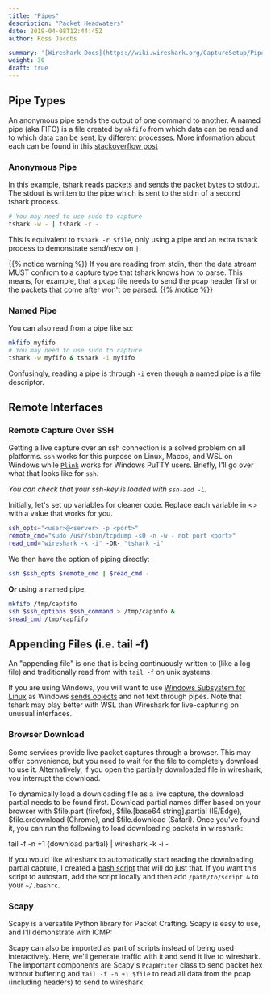 ```yaml
---
title: "Pipes"
description: "Packet Headwaters"
date: 2019-04-08T12:44:45Z
author: Ross Jacobs

summary: '[Wireshark Docs](https://wiki.wireshark.org/CaptureSetup/Pipes)'
weight: 30
draft: true
---
```


## Pipe Types

An anonymous pipe sends the output of one command to another.
A named pipe (aka FIFO) is a file created by `mkfifo` from which data can be read and to which data can be sent, by different processes.
More information about each can be found in this [stackoverflow post](https://unix.stackexchange.com/questions/436864/how-does-a-fifo-named-pipe-differs-from-a-regular-pipe-unnamed-pipe)

### Anonymous Pipe

In this example, tshark reads packets and sends the packet bytes to stdout. The stdout is written to the pipe which is sent to the stdin of a second tshark process.

```bash
# You may need to use sudo to capture
tshark -w - | tshark -r -
```

This is equivalent to `tshark -r $file`, only using a pipe and an extra tshark process to demonstrate send/recv on `|`.

{{% notice warning %}}
If you are reading from stdin, then the data stream MUST confrom to a capture type that
tshark knows how to parse. This means, for example, that a pcap file needs to
send the pcap header first or the packets that come after won't be parsed.
{{% /notice %}}

### Named Pipe

You can also read from a pipe like so:

```bash
mkfifo myfifo
# You may need to use sudo to capture
tshark -w myfifo & tshark -i myfifo
```

Confusingly, reading a pipe is through `-i` even though a named pipe is a file descriptor.

## Remote Interfaces

### Remote Capture Over SSH

Getting a live capture over an ssh connection is a solved problem on all
platforms. `ssh` works for this purpose on Linux, Macos, and WSL on Windows
while
[`Plink`](https://kaischroed.wordpress.com/2013/01/28/howto-use-wireshark-over-ssh/)
works for Windows PuTTY users. Briefly, I'll go over what
that looks like for `ssh`.

_You can check that your ssh-key is loaded with `ssh-add -L`._

Initially, let's set up variables for cleaner code. Replace each variable in <>
with a value that works for you.

```bash
ssh_opts="<user>@<server> -p <port>"
remote_cmd="sudo /usr/sbin/tcpdump -s0 -n -w - not port <port>"
read_cmd="wireshark -k -i" -OR- "tshark -i"
```

We then have the option of piping directly:

```bash
ssh $ssh_opts $remote_cmd | $read_cmd -
```

__Or__ using a named pipe:

```bash
mkfifo /tmp/capfifo
ssh $ssh_options $ssh_command > /tmp/capinfo &
$read_cmd /tmp/capfifo
```

## Appending Files (i.e. tail -f)

An "appending file" is one that is being continuously written to (like a log file) and traditionally read from with `tail -f` on unix systems.

If you are using Windows, you will want to use [Windows Subsystem for
Linux](https://docs.microsoft.com/en-us/windows/wsl/install-win10) as Windows
[sends objects](https://docs.microsoft.com/en-us/powershell/scripting/learn/understanding-the-powershell-pipeline?view=powershell-6) and not text through pipes. Note that tshark may play better with WSL
than Wireshark for live-capturing on unusual interfaces.

### Browser Download

Some services provide live packet captures through a browser. This may offer
convenience, but you need to wait for the file to completely download to use it.
Alternatively, if you open the partially downloaded file in wireshark, you
interrupt the download.

To dynamically load a downloading file as a live capture, the download partial
needs to be found first. Download partial names differ based on your browser
with $file.part (firefox), $file.[base64 string].partial (IE/Edge),
$file.crdownload (Chrome), and $file.download (Safari). Once you've found it,
you can run the following to load downloading packets in wireshark:

  tail -f -n +1 {download partial} | wireshark -k -i -

If you would like wireshark to automatically start reading the downloading
partial capture, I created a [bash
script](https://gist.github.com/pocc/cdf578a757be3a5b13b5e3bfc0fc2f82) that will do
just that. If you want this script to autostart, add the script locally and then add
`/path/to/script &` to your `~/.bashrc`.

### Scapy

Scapy is a versatile Python library for Packet Crafting. Scapy is easy to use,
and I'll demonstrate with ICMP:
<script id="asciicast-237464" src="https://asciinema.org/a/237464.js" async></script>

Scapy can also be imported as part of scripts instead of being used
interactively. Here, we'll generate traffic with it and send it live to
wireshark. The important components are Scapy's `PcapWriter` class to send
packet hex without buffering and `tail -f -n +1 $file` to read all data from the
pcap (including headers) to send to wireshark.  
<script id="asciicast-237460" src="https://asciinema.org/a/237460.js" async></script>
